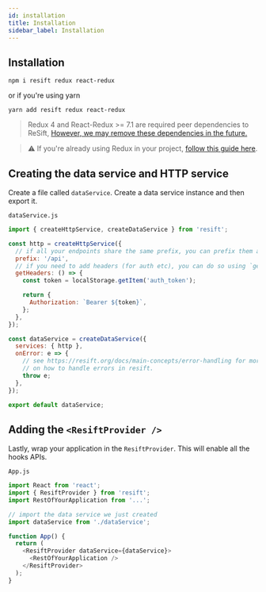 ```yaml
---
id: installation
title: Installation
sidebar_label: Installation
---
```


## Installation

```
npm i resift redux react-redux
```

or if you're using yarn

```
yarn add resift redux react-redux
```

> Redux 4 and React-Redux >= 7.1 are required peer dependencies to ReSift, [However, we may remove these dependencies in the future.](https://github.com/JustSift/ReSift/issues/32#issuecomment-547537720)

> ⚠️ If you're already using Redux in your project, [follow this guide here](../guides/usage-with-redux.md).

## Creating the data service and HTTP service

Create a file called `dataService`. Create a data service instance and then export it.

`dataService.js`

```js
import { createHttpService, createDataService } from 'resift';

const http = createHttpService({
  // if all your endpoints share the same prefix, you can prefix them all here
  prefix: '/api',
  // if you need to add headers (for auth etc), you can do so using `getHeaders`
  getHeaders: () => {
    const token = localStorage.getItem('auth_token');

    return {
      Authorization: `Bearer ${token}`,
    };
  },
});

const dataService = createDataService({
  services: { http },
  onError: e => {
    // see https://resift.org/docs/main-concepts/error-handling for more info
    // on how to handle errors in resift.
    throw e;
  },
});

export default dataService;
```

## Adding the `<ResiftProvider />`

Lastly, wrap your application in the `ResiftProvider`. This will enable all the hooks APIs.

`App.js`

```js
import React from 'react';
import { ResiftProvider } from 'resift';
import RestOfYourApplication from '...';

// import the data service we just created
import dataService from './dataService';

function App() {
  return (
    <ResiftProvider dataService={dataService}>
      <RestOfYourApplication />
    </ResiftProvider>
  );
}
```
